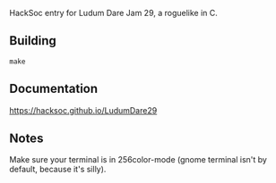 HackSoc entry for Ludum Dare Jam 29, a roguelike in C.

Building
--------

    make

Documentation
-------------

https://hacksoc.github.io/LudumDare29

Notes
-----

Make sure your terminal is in 256color-mode (gnome terminal isn't by
default, because it's silly).
